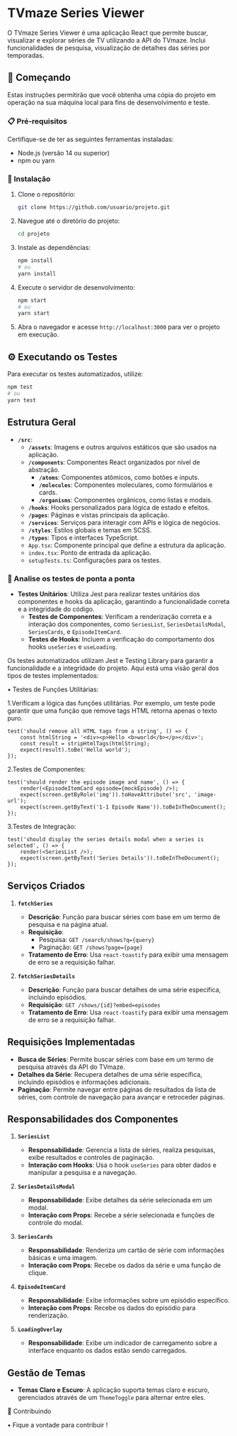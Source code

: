 # TVmaze Series Viewer

O TVmaze Series Viewer é uma aplicação React que permite buscar, visualizar e explorar séries de TV utilizando a API do TVmaze. Inclui funcionalidades de pesquisa, visualização de detalhes das séries por temporadas.

## 🚀 Começando

Estas instruções permitirão que você obtenha uma cópia do projeto em operação na sua máquina local para fins de desenvolvimento e teste.

### 📋 Pré-requisitos

Certifique-se de ter as seguintes ferramentas instaladas:

- Node.js (versão 14 ou superior)
- npm ou yarn

### 🔧 Instalação

1. Clone o repositório:
    ```bash
    git clone https://github.com/usuario/projeto.git
    ```

2. Navegue até o diretório do projeto:
    ```bash
    cd projeto
    ```

3. Instale as dependências:
    ```bash
    npm install
    # ou
    yarn install
    ```

4. Execute o servidor de desenvolvimento:
    ```bash
    npm start
    # ou
    yarn start
    ```

5. Abra o navegador e acesse `http://localhost:3000` para ver o projeto em execução.

## ⚙️ Executando os Testes

Para executar os testes automatizados, utilize:

```bash
npm test
# ou
yarn test
```

## Estrutura Geral

- **`/src`**:
  - **`/assets`**: Imagens e outros arquivos estáticos que são usados na aplicação.
  - **`/components`**: Componentes React organizados por nível de abstração.
    - **`/atoms`**: Componentes atômicos, como botões e inputs.
    - **`/molecules`**: Componentes moleculares, como formulários e cards.
    - **`/organisms`**: Componentes orgânicos, como listas e modais.
  - **`/hooks`**: Hooks personalizados para lógica de estado e efeitos.
  - **`/pages`**: Páginas e vistas principais da aplicação.
  - **`/services`**: Serviços para interagir com APIs e lógica de negócios.
  - **`/styles`**: Estilos globais e temas em SCSS.
  - **`/types`**: Tipos e interfaces TypeScript.
  - `App.tsx`: Componente principal que define a estrutura da aplicação.
  - `index.tsx`: Ponto de entrada da aplicação.
  - `setupTests.ts`: Configurações para os testes.

### 🔩 Analise os testes de ponta a ponta

- **Testes Unitários**: Utiliza Jest para realizar testes unitários dos componentes e hooks da aplicação, garantindo a funcionalidade correta e a integridade do código.
  - **Testes de Componentes**: Verificam a renderização correta e a interação dos componentes, como `SeriesList`, `SeriesDetailsModal`, `SeriesCards`, e `EpisodeItemCard`.
  - **Testes de Hooks**: Incluem a verificação do comportamento dos hooks `useSeries` e `useLoading`.

Os testes automatizados utilizam Jest e Testing Library para garantir a funcionalidade e a integridade do projeto. Aqui está uma visão geral dos tipos de testes implementados:

• Testes de Funções Utilitárias:

  1.Verificam a lógica das funções utilitárias. Por exemplo, um teste pode garantir que uma função que remove tags HTML retorna apenas o texto puro.

```
test('should remove all HTML tags from a string', () => {
    const htmlString = '<div><p>Hello <b>world</b></p></div>';
    const result = stripHtmlTags(htmlString);
    expect(result).toBe('Hello world');
});
```

 2.Testes de Componentes:

```
test('should render the episode image and name', () => {
    render(<EpisodeItemCard episode={mockEpisode} />);
    expect(screen.getByRole('img')).toHaveAttribute('src', 'image-url');
    expect(screen.getByText('1-1 Episode Name')).toBeInTheDocument();
});
```

3.Testes de Integração:

```
test('should display the series details modal when a series is selected', () => {
    render(<SeriesList />);
    expect(screen.getByText('Series Details')).toBeInTheDocument();
});
```

## Serviços Criados

1. **`fetchSeries`**
   - **Descrição**: Função para buscar séries com base em um termo de pesquisa e na página atual.
   - **Requisição**: 
     - Pesquisa: `GET /search/shows?q={query}`
     - Paginação: `GET /shows?page={page}`
   - **Tratamento de Erro**: Usa `react-toastify` para exibir uma mensagem de erro se a requisição falhar.

2. **`fetchSeriesDetails`**
   - **Descrição**: Função para buscar detalhes de uma série específica, incluindo episódios.
   - **Requisição**: `GET /shows/{id}?embed=episodes`
   - **Tratamento de Erro**: Usa `react-toastify` para exibir uma mensagem de erro se a requisição falhar.

## Requisições Implementadas

- **Busca de Séries**: Permite buscar séries com base em um termo de pesquisa através da API do TVmaze.
- **Detalhes da Série**: Recupera detalhes de uma série específica, incluindo episódios e informações adicionais.
- **Paginação**: Permite navegar entre páginas de resultados da lista de séries, com controle de navegação para avançar e retroceder páginas.

## Responsabilidades dos Componentes

1. **`SeriesList`**
   - **Responsabilidade**: Gerencia a lista de séries, realiza pesquisas, exibe resultados e controles de paginação.
   - **Interação com Hooks**: Usa o hook `useSeries` para obter dados e manipular a pesquisa e a navegação.

2. **`SeriesDetailsModal`**
   - **Responsabilidade**: Exibe detalhes da série selecionada em um modal.
   - **Interação com Props**: Recebe a série selecionada e funções de controle do modal.

3. **`SeriesCards`**
   - **Responsabilidade**: Renderiza um cartão de série com informações básicas e uma imagem.
   - **Interação com Props**: Recebe os dados da série e uma função de clique.

4. **`EpisodeItemCard`**
   - **Responsabilidade**: Exibe informações sobre um episódio específico.
   - **Interação com Props**: Recebe os dados do episódio para renderização.

5. **`LoadingOverlay`**
   - **Responsabilidade**: Exibe um indicador de carregamento sobre a interface enquanto os dados estão sendo carregados.

## Gestão de Temas

- **Temas Claro e Escuro**: A aplicação suporta temas claro e escuro, gerenciados através de um `ThemeToggle` para alternar entre eles.

📝 Contribuindo

•  Fique a vontade para contribuir !

